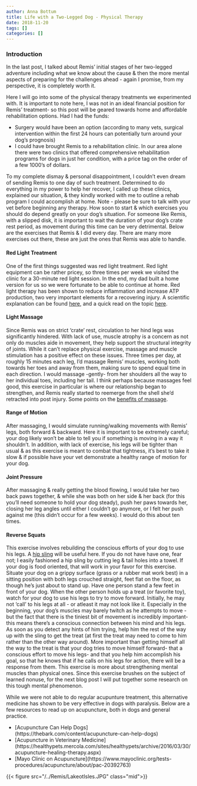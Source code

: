 ```yaml
---
author: Anna Bottum
title: Life with a Two-Legged Dog - Physical Therapy
date: 2018-11-20
tags: []
categories: []
---
```



### Introduction
In the last post, I talked about Remis’ initial stages of her two-legged adventure including what we know about the cause & then the more mental aspects of preparing for the challenges ahead - again I promise, from my perspective, it is completely worth it.

Here I will go into some of the physical therapy treatments we experimented with. It is important to note here, I was not in an ideal financial position for Remis’ treatment- so this post will be geared towards home and affordable rehabilitation options. Had I had the funds:
<ul>
  <li>
  Surgery would have been an option (according to many vets, surgical intervention within the first 24 hours can potentially turn around your dog’s prognosis)
  </li>
  <li>
  I could have brought Remis to a rehabilitation clinic. In our area alone there were two clinics that offered comprehensive rehabilitation programs for dogs in just her condition, with a price tag on the order of a few 1000’s of dollars.
  </li>
 </ul> 
To my complete dismay & personal disappointment, I couldn’t even dream of sending Remis to one day of such treatment. Determined to do everything in my power to help her recover, I called up these clinics, explained our situation, & they kindly worked with me to outline a rehab program I could accomplish at home. Note - please be sure to talk with your vet before beginning any therapy. How soon to start & which exercises you should do depend greatly on your dog’s situation. For someone like Remis, with a slipped disk, it is important to wait the duration of your dog’s crate rest period, as movement during this time can be very detrimental.  Below are the exercises that Remis & I did every day. There are many more exercises out there, these are just the ones that Remis was able to handle. 

#### Red Light Treatment
One of the first things suggested was red light treatment. Red light equipment can be rather pricey, so three times per week we visited the clinic for a 30-minute red light session. In the end, my dad built a home version for us so we were fortunate to be able to continue at home. Red light therapy has been shown to reduce inflammation and increase ATP production, two very important elements for a recovering injury. A scientific explanation can be found [here](https://www.ncbi.nlm.nih.gov/pmc/articles/PMC4291815/), and a quick read on the topic [here](https://www.ncbi.nlm.nih.gov/pmc/articles/PMC4291815/).

#### Light Massage
Since Remis was on strict ‘crate’ rest, circulation to her hind legs was significantly  hindered. With lack of use, muscle atrophy is a concern as not only do muscles aide in movement, they help support the structural integrity of joints. While it can’t replace physical exercise, massage and muscle stimulation has a positive effect on these issues. Three times per day, at roughly 15 minutes each leg, I’d massage Remis’ muscles, working both towards her toes and away from them, making sure to spend equal time in each direction. I would massage -gently- from her shoulders all the way to her individual toes, including her tail. I think perhaps because massages feel good, this exercise in particular is where our relationship began to strengthen, and Remis really started to reemerge from the shell she’d retracted into post injury. Some points on the [benefits of massage](https://lessonsfromaparalyzeddog.com/7-benefits-dog-massage/).

#### Range of Motion
After massaging, I would simulate running/walking movements with Remis’ legs, both forward & backward. Here it is important to be extremely careful; your dog likely won’t be able to tell you if something is moving in a way it shouldn’t. In addition, with lack of exercise, his legs will be tighter than usual & as this exercise is meant to combat that tightness, it’s best to take it slow & if possible have your vet demonstrate a healthy range of motion for your dog. 

#### Joint Pressure 
After massaging & really getting the blood flowing, I would take her two back paws together, & while she was both on her side & her back (for this you’ll need someone to hold your dog steady), push her paws towards her, closing her leg angles until either I couldn’t go anymore, or I felt her push against me (this didn’t occur for a few weeks). I would do this about ten times. 

#### Reverse Squats
This exercise involves rebuilding the conscious efforts of your dog to use his legs. A [hip sling](https://lessonsfromaparalyzeddog.com/favorite-harnesses-handicapped-dogs/) will be useful here. If you do not have have one, fear not; I easily fashioned a hip sling by cutting leg & tail holes into a towel. If your dog is food oriented, that will work in your favor for this exercise. Situate your dog on a grippy surface (grass or a rubber mat work best) in a sitting position with both legs crouched straight, feet flat on the floor, as though he’s just about to stand up. Have one person stand a few feet in front of your dog. When the other person holds up a treat (or favorite toy), watch for your dog to use his legs to try to move forward. Initially, he may not ‘call’ to his legs at all - or atleast it may not look like it. Especially in the beginning, your dog’s muscles may barely twitch as he attempts to move - but the fact that there is the tiniest bit of movement is incredibly important- this means there’s a conscious connection between his mind and his legs. As soon as you detect any hints of him trying, help him the rest of the way up with the sling to get the treat (at first the treat may need to come to him rather than the other way around). More important than getting himself all the way to the treat is that your dog tries to move himself forward- that a conscious effort to move his legs- and that you help him accomplish his goal, so that he knows that if he calls on his legs for action, there will be a response from them. This exercise is more about strengthening mental muscles than physical ones. Since this exercise brushes on the subject of learned nonuse, for the next blog post I will put together some research on this tough mental phenomenon. 


While we were not able to do regular acupunture treatment, this alternative medicine has  shown to be very effective in dogs with paralysis. Below are a few resources to read up on acupuncture, both in dogs and general practice. 
<ul>
  <li>
  [Acupuncture Can Help Dogs](https://thebark.com/content/acupuncture-can-help-dogs)
  </li>
  <li>
  [Acupuncture in Veterinary Medicine](https://healthypets.mercola.com/sites/healthypets/archive/2016/03/30/acupuncture-healing-therapy.aspx)
  </li>
  <li>
  [Mayo Clinic on Acupuncture](https://www.mayoclinic.org/tests-procedures/acupuncture/about/pac-20392763)
  </li>
</ul>

{{< figure src="/../Remis/LakeotIsles.JPG" class="mid">}}





